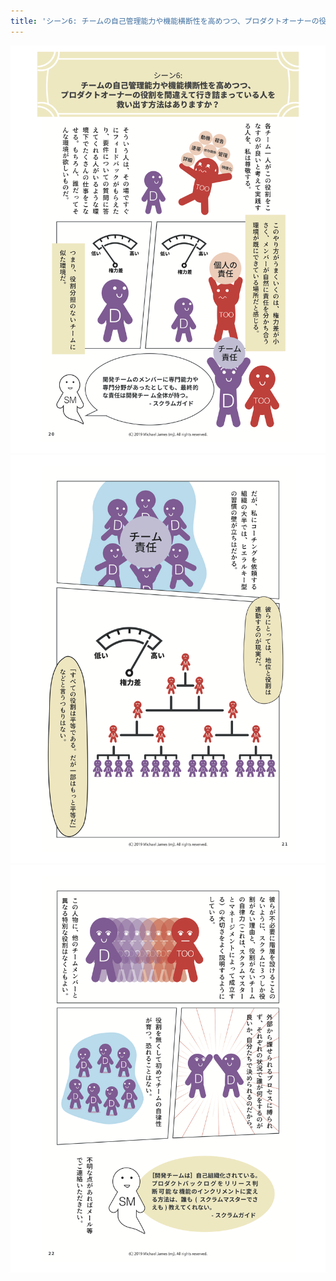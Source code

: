 ```yaml
---
title: 'シーン6: チームの自己管理能力や機能横断性を高めつつ、プロダクトオーナーの役割を間違えて行き詰まっている人を救い出す方法はありますか？'
---
```

[
    ![page 20](/images/page-20.png)
    ![page 21](/images/page-21.png)
    ![page 22](/images/page-22.png)
](/)
